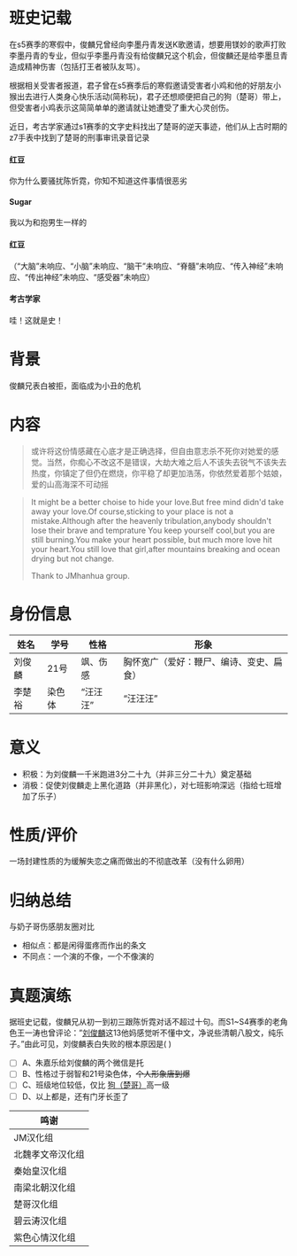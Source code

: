# 班史记载

在s5赛季的寒假中，俊麟兄曾经向李墨丹青发送K歌邀请，想要用镁妙的歌声打败李墨丹青的专业，但似乎李墨丹青没有给俊麟兄这个机会，但俊麟还是给李墨旦青造成精神伤害（包括打王者被队友骂）。

根据相关受害者报道，君子曾在s5赛季后的寒假邀请受害者小鸡和他的好朋友小猴出去进行人类身心快乐活动(简称玩)，君子还想顺便把自己的狗（楚哥）带上，但受害者小鸡表示这简简单单的邀请就让她遭受了重大心灵创伤。

近日，考古学家通过s1赛季的文字史料找出了楚哥的逆天事迹，他们从上古时期的z7手表中找到了楚哥的刑事审讯录音记录

<!-- chat:start -->

<!-- title:与 Yuki 的聊天记录 -->

#### **红豆**

你为什么要骚扰陈忻霓，你知不知道这件事情很恶劣 

#### **Sugar**

我以为和抱男生一样的

#### **红豆**

（“大脑”未响应、“小脑”未响应、“脑干”未响应、“脊髓”未响应、“传入神经”未响应、“传出神经”未响应、“感受器”未响应）

#### **考古学家**

哇！这就是史！

<!-- chat:end -->

# 背景

俊麟兄表白被拒，面临成为小丑的危机

# 内容

> 或许将这份情感藏在心底才是正确选择，但自由意志杀不死你对她爱的感觉。当然，你痴心不改这不是错误，大劫大难之后人不该失去锐气不该失去热度，你镇定了但仍在燃烧，你平稳了却更加浩荡，你依然爱着那个姑娘，爱的山高海深不可动摇

> It might be a better choise to hide your love.But free mind didn'd take away your love.Of course,sticking to your place is not a mistake.Although after the heavenly tribulation,anybody shouldn't lose their brave and temprature You keep yourself cool,but you are still burning.You make your heart possible, but much more love hit your heart.You still love that girl,after mountains breaking and ocean drying but not change.
> 
> Thank to JMhanhua group.

# 身份信息

| 姓名   | 学号   | 性格       | 形象                                     |
| ------ | ------ | ---------- | ---------------------------------------- |
| 刘俊麟 | 21号   | 飒、伤感   | 胸怀宽广（爱好：鞭尸、编诗、变史、扁食） |
| 李楚裕 | 染色体 | “汪汪汪” | “汪汪汪”                               |

# 意义

* 积极：为刘俊麟一千米跑进3分二十九（并非三分二十九）奠定基础
* 消极：促使刘俊麟走上黑化道路（并非黑化），对七班影响深远（指给七班增加了乐子）

# 性质/评价

一场封建性质的为缓解失恋之痛而做出的不彻底改革（没有什么卵用）

# 归纳总结

与奶子哥伤感朋友圈对比

* 相似点：都是闲得蛋疼而作出的条文
* 不同点：一个演的不像，一个不像演的

# 真题演练

据班史记载，俊麟兄从初一到初三跟陈忻霓对话不超过十句。而S1~S4赛季的老角色王一涛也曾评论：”[刘俊麟](/?id=人物信息)这13他妈感觉听不懂中文，净说些清朝八股文，纯乐子。”由此可见，刘俊麟表白失败的根本原因是(  )

* [ ] A、朱嘉乐给刘俊麟的两个微信是托
* [ ] B、性格过于弱智和21号染色体，~~个人形象唐到爆~~
* [ ] C、班级地位较低，仅比 [狗（楚哥）](/?id=人物信息)高一级
* [ ] D、以上都是，还有门牙长歪了

| 鸣谢             |
| ---------------- |
| JM汉化组         |
| 北魏孝文帝汉化组 |
|秦始皇汉化组|
|南梁北朝汉化组|
|楚哥汉化组|
|碧云涛汉化组|
|紫色心情汉化组|

